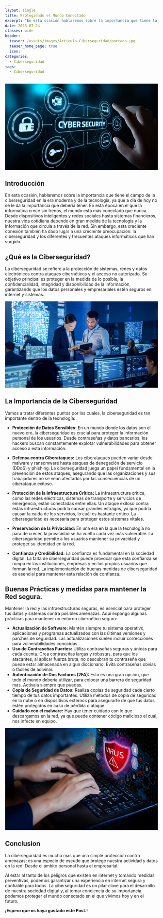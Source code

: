 ```yaml
---
layout: single
title: Protegiendo el Mundo Conectado
excerpt: "En esta ocasión hablaremos sobre la importancia que tiene la ciberseguridad en la era actual y diferentes aspectos sobre este tema tan interesante."
date: 2023-07-24
classes: wide
header:
  teaser: /assets/images/Articulo-Ciberseguridad/portada.jpg
  teaser_home_page: true
  icon: 
categories:
  - Ciberseguridad
tags: 
  - Ciberseguridad
---
```


![](/assets/images/Articulo-Ciberseguridad/portada.jpg)



## Introducción

En esta ocasión, hablaremos sobre la importancia que tiene el campo de la ciberseguridad en la era moderna y de la tecnología, ya que a día de hoy no se le da la importancia que deberia tener.
En esta época en el que la informatica crece sin frenos, el mundo está más conectado que nunca. Desde dispositivos inteligentes y redes sociales hasta sistemas financieros, nuestra vida cotidiana depende en gran medida de la tecnología y la información que circula a través de la red. Sin embargo, esta creciente conexión también ha dado lugar a una creciente preocupación: la ciberseguridad y los diferentes y frecuentes ataques informáticos que han surgido.

## ¿Qué es la Ciberseguridad?

La ciberseguridad se refiere a la protección de sistemas, redes y datos electrónicos contra ataques cibernéticos y el acceso no autorizado. Su objetivo principal es proteger en la medida de lo posible, la confidencialidad, integridad y disponibilidad de la información, garantizando que los datos personales y empresariales estén seguros en internet y sistemas.

![](/assets/images/Articulo-Ciberseguridad/imagen2.jpeg)


## La Importancia de la Ciberseguridad

Vamos a tratar diferentes puntos por los cuales, la ciberseguridad es tan importante dentro de la tecnología:

- **Protección de Datos Sensibles:** En un mundo donde los datos son el nuevo oro, la ciberseguridad es crucial para proteger la información personal de los usuarios. Desde contraseñas y datos bancarios, los hackers buscan constantemente explotar vulnerabilidades para obtener acceso a esta información.

- **Defensa contra Ciberataques:** Los ciberataques pueden variar desde malware y ransomware hasta ataques de denegación de servicio (DDoS) y phishing. La ciberseguridad juega un papel fundamental en la prevención de estos ataques, asegurando que las organizaciones y sus trabajadores no se vean afectados por las consecuencias de un ciberataque exitoso.

- **Protección de la Infraestructura Crítica:** La infraestructura crítica, como las redes eléctricas, sistemas de transporte y servicios de emergencia, están conectadas entre ellas. Un ataque exitoso contra estas infraestructuras podría causar grandes estragos, ya que podría causar la caida de los servicios, lo cuál es bastante crítico. La ciberseguridad es necesaria para proteger estos sistemas vitales.

- **Preservación de la Privacidad:** En una era en la que la tecnología no para de crecer, la privacidad se ha vuelto cada vez más vulnerable. La ciberseguridad permite a los usuarios mantener su privacidad y proteger su identidad en la red.

- **Confianza y Credibilidad:** La confianza es fundamental en la sociedad digital. La falta de ciberseguridad puede provocar que esta confianza se rompa en las instituciones, empresas y en los propios usuarios que forman la red. La implementación de buenas medidas de ciberseguridad es esencial para mantener esta relación de confianza.

## Buenas Prácticas y medidas para mantener la Red segura.


Mantener la red y las infraestructuras seguras, es esencial para proteger tus datos y sistemas contra posibles amenazas. Aquí expongo algunas prácticas para mantener un entorno cibernético seguro:


- **Actualización de Software:** Mantén siempre tu sistema operativo, aplicaciones y programas actualizados con las últimas versiones y parches de seguridad. Las actualizaciones suelen incluir correcciones para vulnerabilidades conocidas.
- **Uso de Contraseñas Fuertes:** Utiliza contraseñas seguras y únicas para cada cuenta. Crea contraseñas largas y robustas, para que los atacantes, al aplicar fuerza bruta, no descubran tu contraseña que puede estar almacenada en algun diccionario. Evita contraseñas obvias o fáciles de adivinar.
- **Autenticación de Dos Factores (2FA):** Esto es una gran opción, que todo el mundo deberia utilizar, para colocar una barrera de seguridad mas. Activala siempre que puedas.
- **Copia de Seguridad de Datos:** Realiza copias de seguridad cada cierto tiempo de tus datos importantes. Utiliza métodos de copia de seguridad en la nube o en dispositivos externos para asegurarte de que tus datos estén protegidos en caso de pérdida o ataque.
- **Cuidado con el malware:** Hay que tener cuidado con lo que descargamos en la red, ya que puede contener código malicioso el cual, nos infecte en equipo.

![](/assets/images/Articulo-Ciberseguridad/virus-informatico.jpg)



## Conclusion

La ciberseguridad es mucho mas que una simple protección contra amenazas; es una especie de escudo que protege nuestra actividad y datos en la red. Desde el ámbito personal hasta el empresarial.

Al estar al tanto de los peligros que existen en internet y tomando medidas preventivas, podemos garantizar una experiencia en internet segura y confiable para todos. La ciberseguridad es un pilar clave para el desarrollo de nuestra sociedad digital y, al tomar conciencia de su importancia, podemos proteger el mundo conectado en el que vivimos hoy y en el futuro.


**¡Espero que os haya gustado este Post.!**
